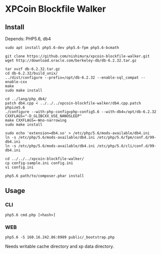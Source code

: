 XPCoin Blockfile Walker
===========


## Install

Depends: PHP5.6, db4

```
sudo apt install php5.6-dev php5.6-fpm php5.6-bcmath

git clone https://github.com/nishimura/xpcoin-blockfile-walker.git
wget http://download.oracle.com/berkeley-db/db-6.2.32.tar.gz

tar xvzf db-6.2.32.tar.gz
cd db-6.2.32/build_unix/
../dist/configure --prefix=/opt/db-6.2.32 --enable-sql_compat --enable-cxx
make
sudo make install

cd ../lang/php_db4/
patch db4.cpp < ../../../xpcoin-blockfile-walker/db4.cpp.patch 
phpize5.6
./configure --with-php-config=php-config5.6 --with-db4=/opt/db-6.2.32 CXXFLAGS="-D_GLIBCXX_USE_NANOSLEEP"
make CXXFLAGS=-Wno-narrowing
sudo make install

sudo echo 'extension=db4.so' > /etc/php/5.6/mods-available/db4.ini
ln -s /etc/php/5.6/mods-available/db4.ini /etc/php/5.6/fpm/conf.d/99-db4.ini
ln -s /etc/php/5.6/mods-available/db4.ini /etc/php/5.6/cli/conf.d/99-db4.ini

cd ../../../xpcoin-blockfile-walker/
cp config-sample.ini config.ini
vi config.ini

php5.6 path/to/composer.phar install

```


## Usage

### CLI

```
php5.6 cmd.php [<hash>]
```

### WEB

```
php5.6 -S 160.16.242.86:8989 public/_bootstrap.php 
```

Needs writable cache directory and xp data directory.
